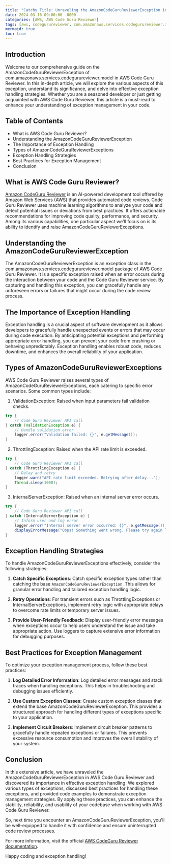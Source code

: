 ```yaml
---
title: "Catchy Title: Unraveling the AmazonCodeGuruReviewerException in AWS Code Guru Reviewer: A Deep Dive into Exception Handling"
date: 2024-03-16 09:00:00 -0000
categories: [AWS, AWS Code Guru Reviewer]
tags: [aws, codegurureviewer, com.amazonaws.services.codegurureviewer.model]
mermaid: true
toc: true
---
```



## Introduction
Welcome to our comprehensive guide on the AmazonCodeGuruReviewerException of com.amazonaws.services.codegurureviewer.model in AWS Code Guru Reviewer. In this in-depth article, we will explore the various aspects of this exception, understand its significance, and delve into effective exception handling strategies. Whether you are a seasoned developer or just getting acquainted with AWS Code Guru Reviewer, this article is a must-read to enhance your understanding of exception management in your code.

## Table of Contents
- What is AWS Code Guru Reviewer?
- Understanding the AmazonCodeGuruReviewerException
- The Importance of Exception Handling
- Types of AmazonCodeGuruReviewerExceptions
- Exception Handling Strategies
- Best Practices for Exception Management
- Conclusion

## What is AWS Code Guru Reviewer?
[Amazon CodeGuru Reviewer](https://aws.amazon.com/codeguru/) is an AI-powered development tool offered by Amazon Web Services (AWS) that provides automated code reviews. Code Guru Reviewer uses machine learning algorithms to analyze your code and detect potential issues or deviations from best practices. It offers actionable recommendations for improving code quality, performance, and security. Among its various capabilities, one particular aspect we'll focus on is its ability to identify and raise AmazonCodeGuruReviewerExceptions.

## Understanding the AmazonCodeGuruReviewerException
The AmazonCodeGuruReviewerException is an exception class in the com.amazonaws.services.codegurureviewer.model package of AWS Code Guru Reviewer. It is a specific exception raised when an error occurs during the interaction between your code and the Code Guru Reviewer service. By capturing and handling this exception, you can gracefully handle any unforeseen errors or failures that might occur during the code review process.

## The Importance of Exception Handling
Exception handling is a crucial aspect of software development as it allows developers to gracefully handle unexpected events or errors that may occur during code execution. By anticipating potential exceptions and performing appropriate error handling, you can prevent your code from crashing or behaving unpredictably. Exception handling enables robust code, reduces downtime, and enhances the overall reliability of your application.

## Types of AmazonCodeGuruReviewerExceptions
AWS Code Guru Reviewer raises several types of AmazonCodeGuruReviewerExceptions, each catering to specific error scenarios. Some common types include:

1. ValidationException: Raised when input parameters fail validation checks.
```java
try {
    // Code Guru Reviewer API call
} catch (ValidationException e) {
    // Handle validation error
    logger.error("Validation failed: {}", e.getMessage());
}
```

2. ThrottlingException: Raised when the API rate limit is exceeded.
```java
try {
    // Code Guru Reviewer API call
} catch (ThrottlingException e) {
    // Delay and retry
    logger.warn("API rate limit exceeded. Retrying after delay...");
    Thread.sleep(1000);
}
```

3. InternalServerException: Raised when an internal server error occurs.
```java
try {
    // Code Guru Reviewer API call
} catch (InternalServerException e) {
    // Inform user and log error
    logger.error("Internal server error occurred: {}", e.getMessage());
    displayErrorMessage("Oops! Something went wrong. Please try again later.");
}
```

## Exception Handling Strategies
To handle AmazonCodeGuruReviewerExceptions effectively, consider the following strategies:

1. **Catch Specific Exceptions**: Catch specific exception types rather than catching the base `AmazonCodeGuruReviewerException`. This allows for granular error handling and tailored exception handling logic.

2. **Retry Operations**: For transient errors such as ThrottlingExceptions or InternalServerExceptions, implement retry logic with appropriate delays to overcome rate limits or temporary server issues.

3. **Provide User-Friendly Feedback**: Display user-friendly error messages when exceptions occur to help users understand the issue and take appropriate action. Use loggers to capture extensive error information for debugging purposes.

## Best Practices for Exception Management
To optimize your exception management process, follow these best practices:

1. **Log Detailed Error Information**: Log detailed error messages and stack traces when handling exceptions. This helps in troubleshooting and debugging issues efficiently.

2. **Use Custom Exception Classes**: Create custom exception classes that extend the base AmazonCodeGuruReviewerException. This provides a structured approach for handling different types of exceptions specific to your application.

3. **Implement Circuit Breakers**: Implement circuit breaker patterns to gracefully handle repeated exceptions or failures. This prevents excessive resource consumption and improves the overall stability of your system.

## Conclusion
In this extensive article, we have unraveled the AmazonCodeGuruReviewerException in AWS Code Guru Reviewer and discovered its importance in effective exception handling. We explored various types of exceptions, discussed best practices for handling these exceptions, and provided code examples to demonstrate exception management strategies. By applying these practices, you can enhance the stability, reliability, and usability of your codebase when working with AWS Code Guru Reviewer.

So, next time you encounter an AmazonCodeGuruReviewerException, you'll be well-equipped to handle it with confidence and ensure uninterrupted code review processes.

For more information, visit the official [AWS CodeGuru Reviewer documentation](https://docs.aws.amazon.com/codeguru/latest/reviewer-ug/what-is-codeguru.html).

Happy coding and exception handling!